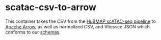 # scatac-csv-to-arrow

This container takes the CSV from the [HuBMAP scATAC-seq pipeline](https://github.com/hubmapconsortium/sc-atac-seq-pipeline) to [Apache Arrow](https://arrow.apache.org/), as well as normalized CSV, and Vitessce JSON which conforms to our [schemas](https://github.com/hubmapconsortium/vitessce/tree/master/src/schemas).
